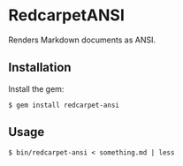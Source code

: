 # RedcarpetANSI

Renders Markdown documents as ANSI.

## Installation

Install the gem:

    $ gem install redcarpet-ansi

## Usage

    $ bin/redcarpet-ansi < something.md | less
